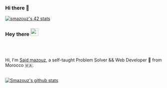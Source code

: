 ### Hi there 👋

<!--
**smazouz/smazouz** is a ✨ _special_ ✨ repository because its `README.md` (this file) appears on your GitHub profile.

Here are some ideas to get you started:

- 🔭 I’m currently working on ...
- 🌱 I’m currently learning ...
- 👯 I’m looking to collaborate on ...
- 🤔 I’m looking for help with ...
- 💬 Ask me about ...
- 📫 How to reach me: ...
- 😄 Pronouns: ...
- ⚡ Fun fact: ...
-->
[![smazouz's 42 stats](https://badge.mediaplus.ma/levi/smazouz)](https://github.com/oakoudad/badge42)
### Hey there <img src="https://media.giphy.com/media/hvRJCLFzcasrR4ia7z/giphy.gif" width="25px">


<!-- <a href="https://twitter.com/AbdelhadiSabani">
  <img align="left" alt="Abdelhadi Sabani | Twitter" width="22px" src="https://cdn.jsdelivr.net/npm/simple-icons@v3/icons/twitter.svg" />
</a>
<a href="https://www.linkedin.com/in/abdelhadi-sabani-1bb5171a7/">
  <img align="left" alt="Abdelhadi's LinkdeIN" width="22px" src="https://cdn.jsdelivr.net/npm/simple-icons@v3/icons/linkedin.svg" />
</a>
<a href="https://t.me/abdelhadisabani">
  <img align="left" alt="Abdelhadi's Telegram" width="22px" src="https://cdn.jsdelivr.net/npm/simple-icons@v3/icons/telegram.svg" />
</a>
<a href="https://www.instagram.com/abdelhadi_sabani/">
  <img align="left" alt="Abdelhadi's Instagram" width="22px" src="https://cdn.jsdelivr.net/npm/simple-icons@v3/icons/instagram.svg" />
</a>
<a href="https://www.reddit.com/user/abdelhadi_sabani">
  <img align="left" alt="Abdelhadi's Reddit" width="22px" src="https://cdn.jsdelivr.net/npm/simple-icons@v3/icons/reddit.svg" />
</a> -->

</a>


<br />
<br />

Hi, I'm [Said mazouz](https://github.com/smazouz42), a self-taught Problem Solver && Web Developer 🚀 from Morocco 🇲🇦.

<br />

<a href="https://github-readme-stats.vercel.app/api?username=smazouz42&count_private=true&show_icons=true">
  <img align="center" src="https://github-readme-stats.vercel.app/api?username=smazouz42&count_private=true&show_icons=true" alt="Smazouz's github stats" />
</a>
